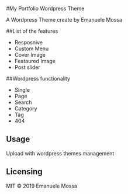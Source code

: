 #My Portfolio Wordpress Theme

A Wordpress Theme create by Emanuele Mossa



##List of the features

- Resposnive
- Custom Menu
- Cover Image
- Feataured Image
- Post slider


##Wordpress functionality

- Single
- Page
- Search
- Category
- Tag
- 404

## Usage
Upload with wordpress themes management



## Licensing
MIT © 2019 Emanuele Mossa
